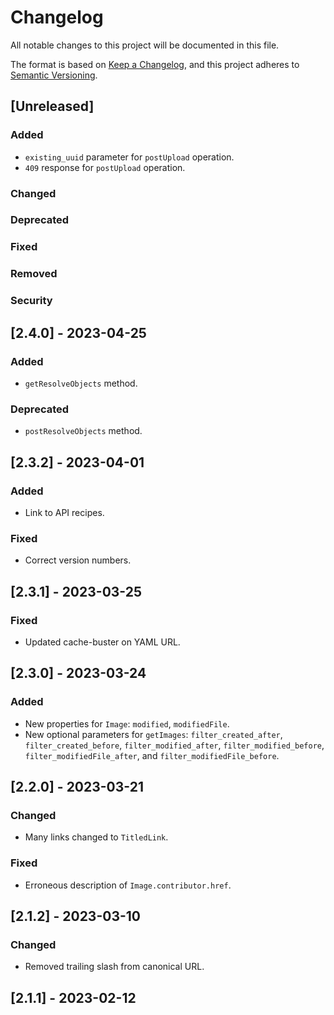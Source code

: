 # Changelog

All notable changes to this project will be documented in this file.

The format is based on [Keep a Changelog](https://keepachangelog.com/en/1.0.0/),
and this project adheres to [Semantic Versioning](https://semver.org/spec/v2.0.0.html).

## [Unreleased]

### Added

-   `existing_uuid` parameter for `postUpload` operation.
-   `409` response for `postUpload` operation.

### Changed

### Deprecated

### Fixed

### Removed

### Security

## [2.4.0] - 2023-04-25

### Added

-   `getResolveObjects` method.

### Deprecated

-   `postResolveObjects` method.

## [2.3.2] - 2023-04-01

### Added

-   Link to API recipes.

### Fixed

-   Correct version numbers.

## [2.3.1] - 2023-03-25

### Fixed

-   Updated cache-buster on YAML URL.

## [2.3.0] - 2023-03-24

### Added

-   New properties for `Image`: `modified`, `modifiedFile`.
-   New optional parameters for `getImages`: `filter_created_after`, `filter_created_before`, `filter_modified_after`, `filter_modified_before`, `filter_modifiedFile_after`, and `filter_modifiedFile_before`.

## [2.2.0] - 2023-03-21

### Changed

-   Many links changed to `TitledLink`.

### Fixed

-   Erroneous description of `Image.contributor.href`.

## [2.1.2] - 2023-03-10

### Changed

-   Removed trailing slash from canonical URL.

## [2.1.1] - 2023-02-12
